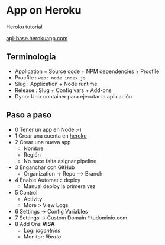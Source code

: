 # App on Heroku

Heroku tutorial

[api-base.herokuapp.com](https://api-base.herokuapp.com/api/pub/admin)

## Terminología

* Application = Source code + NPM dependencies + Procfile
* Procfile : `web: node index.js`
* Slug : Application + Node runtime
* Release : Slug + Config vars + Add-ons
* Dyno: Unix container para ejecutar la aplicación

## Paso a paso

* 0 Tener un app en Node ;-)
* 1 Crear una cuenta en [heroku](heroku.com)
* 2 Crear una nueva app
  * Nombre
  * Región
  * No hace falta asignar pipeline
* 3 Enganchar con GitHub
  * Organization -> Repo --> Branch
* 4 Enable Automatic deploy
  * Manual deploy la primera vez
* 5 Control
  * Activity
  * More > View Logs
* 6 Settings -> Config Variables
* 7 Settings -> Custom Domain \*.tudominio.com
* 8 Add Ons **VISA**
  * Log: _logentries_
  * Monitor: _librato_
